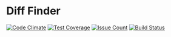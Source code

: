# Diff Finder

[![Code Climate](https://codeclimate.com/github/orion122/project-lvl2-s137/badges/gpa.svg)](https://codeclimate.com/github/orion122/project-lvl2-s137)
[![Test Coverage](https://codeclimate.com/github/orion122/project-lvl2-s137/badges/coverage.svg)](https://codeclimate.com/github/orion122/project-lvl2-s137)
[![Issue Count](https://codeclimate.com/github/orion122/project-lvl2-s137/badges/issue_count.svg)](https://codeclimate.com/github/orion122/project-lvl2-s137)
[![Build Status](https://travis-ci.org/orion122/project-lvl2-s137.svg?branch=master)](https://travis-ci.org/orion122/project-lvl2-s137)
